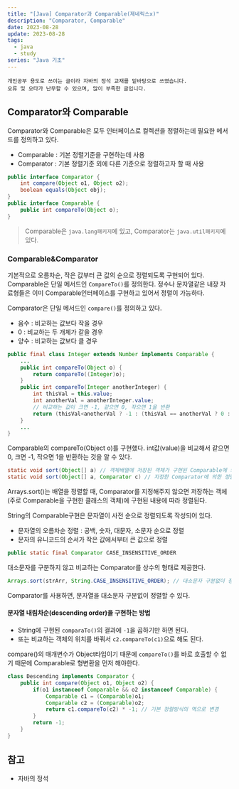```yaml
---
title: "[Java] Comparator과 Comparable(제네릭스x)"
description: "Comparator, Comparable"
date: 2023-08-28
update: 2023-08-28
tags:
  - java
  - study
series: "Java 기초"
---
```


```
개인공부 용도로 쓰이는 글이라 자바의 정석 교재를 밑바탕으로 쓰였습니다. 
오류 및 오타가 난무할 수 있으며, 많이 부족한 글입니다.
```

## Comparator와 Comparable

Comparator와 Comparable은 모두 인터페이스로 컬렉션을 정렬하는데 필요한 메서드를 정의하고 있다.

- Comparable : 기본 정렬기준을 구현하는데 사용
- Comparator : 기본 정렬기준 외에 다른 기준으로 정렬하고자 할 때 사용

```java
public interface Comparator {
	int compare(Object o1, Object o2);
	boolean equals(Object obj);
}
public interface Comparable {
	public int compareTo(Object o);
}
```

> Comparable은 `java.lang패키지`에 있고, Comparator는 `java.util패키지`에 있다.
> 

### Comparable&Comparator

기본적으로 오름차순, 작은 값부터 큰 값의 순으로 정렬되도록 구현되어 있다. Comparable은 단일 메서드인 `CompareTo()`를 정의한다. 정수나 문자열같은 내장 자료형들은 이미 Comparable인터페이스를 구현하고 있어서 정렬이 가능하다. 

Comparator은 단일 메서드인 `compare()`를 정의하고 있다. 

- 음수 :  비교하는 값보다 작을 경우
- 0 : 비교하는 두 개체가 같을 경우
- 양수 : 비교하는 값보다 클 경우

```java
public final class Integer extends Number implements Comparable {
	...
	public int compareTo(Object o) {
		return compareTo((Integer)o);
	}
	public int compareTo(Integer anotherInteger) {
		int thisVal = this.value;
		int anotherVal = anotherInteger.value;
		// 비교하는 값이 크면 -1, 같으면 0, 작으면 1을 반환
		return (thisVal<anotherVal ? -1 : (thisVal == anotherVal ? 0 : 1));
	}
	...
}
```

Comparable의 compareTo(Object o)를 구현했다. int값(value)을 비교해서 같으면 0, 크면 -1, 작으면 1을 반환하는 것을 알 수 있다. 

```java
static void sort(Object[] a) // 객체배열에 저장된 객체가 구현된 Comparable에 의한 정렬
static void sort(Object[] a, Comparator c) // 지정한 Comparator에 의한 정렬
```

Arrays.sort()는 배열을 정렬할 때, Comparator를 지정해주지 않으면 저장하는 객체(주로 Comparable을 구현한 클래스의 객체)에 구현된 내용에 따라 정렬된다. 

String의 Comparable구현은 문자열이 사전 순으로 정렬되도록 작성되어 있다. 

- 문자열의 오름차순 정렬 : 공백, 숫자, 대문자, 소문자 순으로 정렬
- 문자의 유니코드의 순서가 작은 값에서부터 큰 값으로 정렬

```java
public static final Comparator CASE_INSENSITIVE_ORDER
```

대소문자를 구분하지 않고 비교하는 Comparator를 상수의 형태로 제공한다. 

```java
Arrays.sort(strArr, String.CASE_INSENSITIVE_ORDER); // 대소문자 구분없이 정렬
```

Comparator를 사용하면, 문자열을 대소문자 구분없이 정렬할 수 있다. 

#### 문자열 내림차순(descending order)을 구현하는 방법

- String에 구현된 `comparaTo()`의 결과에 `-1`을 곱하기만 하면 된다.
- 또는 비교하는 객체의 위치를 바꿔서 `c2.compareTo(c1)`으로 해도 된다.

compare()의 매개변수가 Object타입이기 때문에 `compareTo()`를 바로 호출할 수 없기 때문에 Comparable로 형변환을 먼저 해야한다.

```java
class Descending implements Comparator {
	public int compare(Object o1, Object o2) {
		if(o1 instanceof Comparable && o2 instanceof Comparable) {
			Comparable c1 = (Comparable)o1; 
			Comparable c2 = (Comparable)o2;
			return c1.compareTo(c2) * -1; // 기본 정렬방식의 역으로 변경
		}
		return -1;
	}
}
```

## 참고

- 자바의 정석